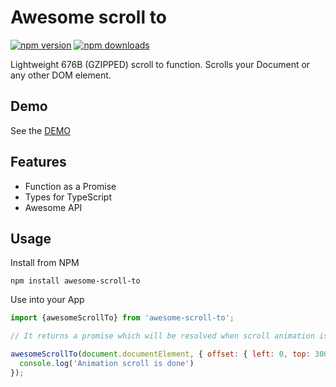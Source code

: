 # Awesome scroll to

[![npm version](https://img.shields.io/npm/v/awesome-scroll-to.svg?style=flat-square)](https://www.npmjs.com/package/awesome-scroll-to)
[![npm downloads](https://img.shields.io/npm/dm/awesome-scroll-to.svg?style=flat-square)](https://www.npmjs.com/package/awesome-scroll-to)

Lightweight 676B (GZIPPED) scroll to function. Scrolls your Document or any other DOM element.

## Demo

See the [DEMO](http://testfortest.ru/awesome-scroll-to/)

## Features

* Function as a Promise
* Types for TypeScript
* Awesome API

## Usage

Install from NPM

```
npm install awesome-scroll-to
```

Use into your App

```javascript
import {awesomeScrollTo} from 'awesome-scroll-to';

// It returns a promise which will be resolved when scroll animation is finished

awesomeScrollTo(document.documentElement, { offset: { left: 0, top: 300 } }).then(() => {
  console.log('Animation scroll is done')
});
```
